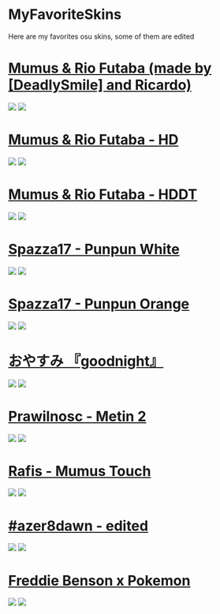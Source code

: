 # MyFavoriteSkins
Here are my favorites osu skins, some of them are edited

# [Mumus & Rio Futaba (made by [DeadlySmile] and Ricardo)](http://www.mediafire.com/file/entnpj1vgod1v3w/-_%2523_Mumus_%2526_Rio_Futaba.osk/file)
![](https://imgur.com/9LOvqWT.png)
![](https://imgur.com/xdh3Z4i.png)


# [Mumus & Rio Futaba - HD](http://www.mediafire.com/file/85zdvldcft4i8bd/-_%2523_Mumus_%2526_Rio_Futaba_-_HD.osk/file)
![](https://imgur.com/56WPuhO.png)
![](https://imgur.com/FvTwIm5.png)


# [Mumus & Rio Futaba - HDDT](http://www.mediafire.com/file/933wyvps9s1u2gg/-_%2523_Mumus_%2526_Rio_Futaba_-_HDDT.osk/file)
![](https://imgur.com/4VCwxzw.png)
![](https://imgur.com/moqKoz1.png)


# [Spazza17 - Punpun White](https://mumus.s-ul.eu/jrDhF6dp)
![](https://imgur.com/x72c6pu.png)
![](https://imgur.com/GUIp9z4.png)


# [Spazza17 - Punpun Orange](https://mumus.s-ul.eu/Y3Mwh7iV)
![](https://imgur.com/nft9h8O.png)
![](https://imgur.com/NfTnCPP.png)


# [おやすみ 『goodnight』](https://s.put.re/MAQa65Dk.osk)
![](https://i.imgur.com/1zMFAKV.png) 
![](https://i.imgur.com/qzLtRDs.png) 


# [Prawilnosc - Metin 2](http://www.mediafire.com/file/1y1gz3ejvqi9ukr/Prawilnosc_-_Metin_2.osk/file)
![](https://imgur.com/tvrdQWp.png)
![](https://imgur.com/kSFdDC7.png)


# [Rafis - Mumus Touch](https://mumus.s-ul.eu/aB6UKwSx)
![](https://i.imgur.com/6bxTqKv.png)
![](https://i.imgur.com/S15Ne2B.png)


# [#azer8dawn - edited](https://mumus.s-ul.eu/bN8Ww0j1)
![](https://i.imgur.com/GnUOOHu.png)
![](https://i.imgur.com/7fnYMfD.png)


# [Freddie Benson x Pokemon](https://s.put.re/wFr16d2J.osk)
![](https://i.imgur.com/1B9JKUZ.png) 
![](https://i.imgur.com/dyVebmU.png) 
